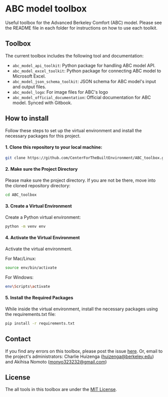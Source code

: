 # ABC model toolbox
Useful toolbox for the Advanced Berkeley Comfort (ABC) model.
Please see the README file in each folder for instructions on how to use each toolkit.

## Toolbox
The current toolbox includes the following tool and documentation:
 - `abc_model_api_toolkit`: Python package for handling ABC model API.
 - `abc_model_excel_toolkit`: Python package for connecting ABC model to Microsoft Excel.
 - `abc_model_json_schema_toolkit`: JSON schema for ABC model's input and output files.
 - `abc_model_logo`: For image files for ABC's logo
 - `abc_model_official_documentation`: Official documentation for ABC model. Synced with Gitbook.


## How to install

Follow these steps to set up the virtual environment and install the necessary packages for this project.

#### 1. Clone this repository to your local machine:
```bash
git clone https://github.com/CenterForTheBuiltEnvironment/ABC_toolbox.git
```

#### 2. Make sure the Project Directory
Please make sure the project directory. If you are not be there, move into the cloned repository directory:
```bash
cd ABC_toolbox
```
#### 3. Create a Virtual Environment
Create a Python virtual environment:
```bash
python -m venv env
```

#### 4. Activate the Virtual Environment
Activate the virtual environment.

For Mac/Linux:
```bash
source env/bin/activate
```

For Windows:
```bash
env\Scripts\activate
```

#### 5. Install the Required Packages
While inside the virtual environment, install the necessary packages using the requirements.txt file:
```bash
pip install -r requirements.txt
```

## Contact
If you find any errors on this toolbox, please post the issue [here](https://github.com/CenterForTheBuiltEnvironment/ABC_toolbox/issues).
Or, email to the project's administrators: Charlie Huizenga (huizenga@berkeley.edu) and Akihisa Nomoto (monyo323232@gmail.com)

## License
The all tools in this toolbox are under the [MIT License](https://en.wikipedia.org/wiki/MIT_License).